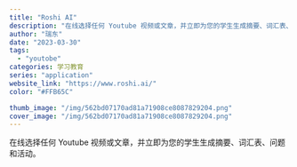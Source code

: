 ```yaml
---
title: "Roshi AI"
description: "在线选择任何 Youtube 视频或文章，并立即为您的学生生成摘要、词汇表、问题和活动。"
author: "瑞东"
date: "2023-03-30"
tags:
  - "youtobe"
categories: 学习教育
series: "application"
website_link: "https://www.roshi.ai/"
color: "#FFB65C"

thumb_image: "/img/562bd07170ad81a71908ce8087829204.png"
cover_image: "/img/562bd07170ad81a71908ce8087829204.png"
---
```


在线选择任何 Youtube 视频或文章，并立即为您的学生生成摘要、词汇表、问题和活动。